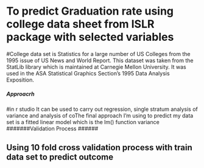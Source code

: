 # To predict Graduation rate using college data sheet from ISLR package with selected variables
#College data set is Statistics for a large number of US Colleges from the 1995 issue of US News and World Report. This dataset was taken from the StatLib library which is maintained at Carnegie Mellon University. It was used in the ASA Statistical Graphics Section’s 1995 Data Analysis Exposition.
##### Approacrh ####
#in r studio It can be used to carry out regression, single stratum analysis of variance and analysis of coThe final approach I’m using to predict my data set is a fitted linear model which is the lm() function variance
#######Validation Process ######
## Using 10 fold cross validation process with train data set to predict outcome
